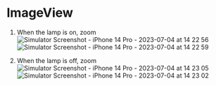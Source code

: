 # ImageView

1. When the lamp is on, zoom
![Simulator Screenshot - iPhone 14 Pro - 2023-07-04 at 14 22 56](https://github.com/myummu/ImageView/assets/78840223/55f8acbf-97d6-486e-a432-a7557b2e3345)
![Simulator Screenshot - iPhone 14 Pro - 2023-07-04 at 14 22 59](https://github.com/myummu/ImageView/assets/78840223/13786214-b899-4e0e-9d5a-126b1ee686f7)

2. When the lamp is off, zoom
![Simulator Screenshot - iPhone 14 Pro - 2023-07-04 at 14 23 05](https://github.com/myummu/ImageView/assets/78840223/03fc4cdf-7ea5-4399-95bc-7ed40d53b0d1)
![Simulator Screenshot - iPhone 14 Pro - 2023-07-04 at 14 23 02](https://github.com/myummu/ImageView/assets/78840223/1476e768-c703-4c61-9eee-283d13421fca)

